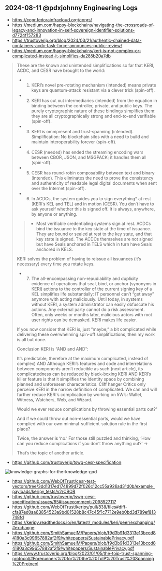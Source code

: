 ## 2024-08-11 @pdxjohnny Engineering Logs

- https://copr.fedorainfracloud.org/coprs/
- https://medium.com/happy-blockchains/navigating-the-crossroads-of-legacy-and-innovation-in-self-sovereign-identifier-solutions-d7724f157283
- https://trustoverip.org/blog/2024/03/21/authentic-chained-data-containers-acdc-task-force-announces-public-review/
- https://medium.com/happy-blockchains/keri-is-not-complex-or-complicated-instead-it-simplifies-da285b20a7db


> These are the known and unintended simplifications so far that KERI, ACDC, and CESR have brought to the world:
>
> - 1. KERI’s novel pre-rotating mechanism (intended) means private keys are quantum-attack resistant via a clever trick (spin-off).
>
> - 2. KERI has cut out intermediaries (intended) from the equation in binding between the controller, private, and public keys. The purely cryptographic nature of these bindings simplifies them: they are all cryptographically strong and end-to-end verifiable (spin-off).
>
> - 3. KERI is omnipresent and trust-spanning (intended). Simplification: No blockchain silos with a need to build and maintain interoperability forever (spin-off).
>
> - 4. CESR (needed) has ended the streaming encoding wars between CBOR, JSON, and MSGPACK; it handles them all (spin-off).
>
> - 5. CESR has round-robin composability between text and binary (intended). This eliminates the need to prove the consistency and authenticity of readable legal digital documents when sent over the Internet (spin-off).
>
> - 6. In ACDCs, the system guides you to sign everything* at rest (KERI’s KEL and TEL) and in motion (CESR). You don’t have to ask yourself whether this is signed off. It is always, anywhere, by anyone or anything.
>
> > * Most verifiable credentialing systems sign at rest. ACDCs bind the issuance to the key state at the time of issuance. They are bound or sealed at rest to the key state, and that key state is signed. The ACDCs themselves are not signed but have Seals anchored in TELS which in turn have Seals anchored in KELS.
>
> KERI solves the problem of having to reissue all issuances (it’s necessary) every time you rotate keys.
>
> - 7. The all-encompassing non-repudiability and duplicity evidence of operations that seal, bind, or anchor (synonyms in KERI) actions to the controller of the current signing key of a KEL simplifies life substantially: IT personnel can’t “get away” anymore with acting maliciously. Until today, in systems without KERI, a system administrator can easily obfuscate his actions. Any external party cannot do a risk assessment. Often, only weeks or months later, malicious actors with root user rights can be demasked. KERI makes life easier.
>
> If you now consider that KERI is, just “maybe,” a bit complicated while delivering these overwhelming spin-off simplifications, then my work is all but done.
>
> Conclusion
> KERI is “AND and AND”:
>
> It’s predictable, therefore at the maximum complicated, instead of complex) AND Although KERI’s features and code and interrelations between components aren’t reducible as such (next article), its complicatedness can be reduced by black-boxing KERI AND KERI’s killer feature is that it simplifies the Identity space by combining planned and unforeseen characteristics. Cliff hanger Critics only perceive KERI in the narrow definition of complicated. We can and will further reduce KERI’s complication by working on 5W’s: Wallet, Witness, Watchers, Web, and Wizard.
>
> Would we ever reduce complications by throwing essential parts out?'
>
> And if we could throw out non-essential parts, would we have complied with our own minimal-sufficient-solution rule in the first place?
>
> Twice, the answer is ‘no.’ For those still puzzled and thinking, ‘How can you reduce complications if you don’t throw anything out?’ ->
>
> That’s the topic of another article.

- https://github.com/trustoverip/tswg-cesr-specification

![knowledge-graphs-for-the-knowledge-god](https://user-images.githubusercontent.com/5950433/222981558-0b50593a-c83f-4c6c-9aff-1b553403eac7.png) 

- https://github.com/WebOfTrust/cesr-test-vectors/tree/3dd1317ed174899d72f026c12cc55a926ad31d0b/example_payloads/keripy_tests/v2/CBOR
- https://github.com/trustoverip/tswg-cesr-specification/issues/85#issuecomment-2098527117
- https://github.com/WebOfTrust/keripy/pull/838/files#diff-cfa87ed0aa63854523a9bd01528b8c47c45f1c7712e9eb0bd3d789ef813748fd
- https://keripy.readthedocs.io/en/latest/_modules/keri/peer/exchanging/#exchange
- https://github.com/SmithSamuelM/Papers/blob/f9d3b91d3313e13bccd84180a3c99657882af2f9/whitepapers/SustainablePrivacy.pdf
- https://github.com/SmithSamuelM/Papers/blob/f9d3b91d3313e13bccd84180a3c99657882af2f9/whitepapers/SustainablePrivacy.pdf
- https://www.trustoverip.org/blog/2023/01/05/the-toip-trust-spanning-protocol/#Forerunners%20for%20the%20ToIP%20Trust%20Spanning%20Protocol